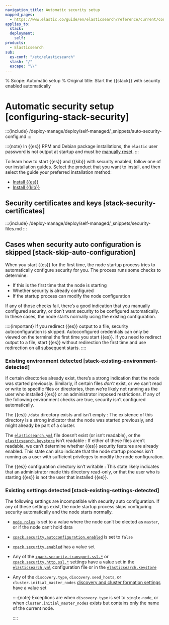 ```yaml
---
navigation_title: Automatic security setup
mapped_pages:
  - https://www.elastic.co/guide/en/elasticsearch/reference/current/configuring-stack-security.html
applies_to:
  stack:
  deployment:
    self:
products:
  - Elasticsearch
sub:
  es-conf: "/etc/elasticsearch"
  slash: "/"
  escape: "\\"
---
```


% Scope: Automatic setup
% Original title: Start the {{stack}} with security enabled automatically
# Automatic security setup [configuring-stack-security]

:::{include} /deploy-manage/deploy/self-managed/_snippets/auto-security-config.md
:::

:::{note}
In {{es}} RPM and Debian package installations, the `elastic` user password is not output at startup and must be [manually reset](/deploy-manage/users-roles/cluster-or-deployment-auth/built-in-sm.md#using-elasticsearch-reset-password).
:::

To learn how to start {{es}} and {{kib}} with security enabled, follow one of our installation guides. Select the product that you want to install, and then select the guide your preferred installation method:

* [Install {{es}}](/deploy-manage/deploy/self-managed/installing-elasticsearch.md#installation-methods)
* [Install {{kib}}](/deploy-manage/deploy/self-managed/install-kibana.md#install)

## Security certificates and keys [stack-security-certificates]

:::{include} /deploy-manage/deploy/self-managed/_snippets/security-files.md
:::

## Cases when security auto configuration is skipped [stack-skip-auto-configuration]

When you start {{es}} for the first time, the node startup process tries to automatically configure security for you. The process runs some checks to determine:

* If this is the first time that the node is starting
* Whether security is already configured
* If the startup process can modify the node configuration

If any of those checks fail, there’s a good indication that you manually configured security, or don’t want security to be configured automatically. In these cases, the node starts normally using the existing configuration.

::::{important}
If you redirect {{es}} output to a file, security autoconfiguration is skipped. Autoconfigured credentials can only be viewed on the terminal the first time you start {{es}}. If you need to redirect output to a file, start {{es}} without redirection the first time and use redirection on all subsequent starts.
::::

### Existing environment detected [stack-existing-environment-detected]

If certain directories already exist, there’s a strong indication that the node was started previously. Similarly, if certain files *don’t* exist, or we can’t read or write to specific files or directories, then we’re likely not running as the user who installed {{es}} or an administrator imposed restrictions. If any of the following environment checks are true, security isn’t configured automatically.

The {{es}} `/data` directory exists and isn’t empty
:   The existence of this directory is a strong indicator that the node was started previously, and might already be part of a cluster.

The [`elasticsearch.yml`](/deploy-manage/stack-settings.md) file doesn’t exist (or isn’t readable), or the [`elasticsearch.keystore`](/deploy-manage/security/secure-settings.md) isn’t readable
:   If either of these files aren’t readable, we can’t determine whether {{es}} security features are already enabled. This state can also indicate that the node startup process isn’t running as a user with sufficient privileges to modify the node configuration.

The {{es}} configuration directory isn’t writable
:   This state likely indicates that an administrator made this directory read-only, or that the user who is starting {{es}} is not the user that installed {{es}}.


### Existing settings detected [stack-existing-settings-detected]

The following settings are incompatible with security auto configuration. If any of these settings exist, the node startup process skips configuring security automatically and the node starts normally.

* [`node.roles`](elasticsearch://reference/elasticsearch/configuration-reference/node-settings.md#node-roles) is set to a value where the node can’t be elected as `master`, or if the node can’t hold data
* [`xpack.security.autoconfiguration.enabled`](elasticsearch://reference/elasticsearch/configuration-reference/security-settings.md#general-security-settings) is set to `false`
* [`xpack.security.enabled`](elasticsearch://reference/elasticsearch/configuration-reference/security-settings.md#general-security-settings) has a value set
* Any of the [`xpack.security.transport.ssl.*`](elasticsearch://reference/elasticsearch/configuration-reference/security-settings.md#transport-tls-ssl-settings) or [`xpack.security.http.ssl.*`](elasticsearch://reference/elasticsearch/configuration-reference/security-settings.md#http-tls-ssl-settings) settings have a value set in the [`elasticsearch.yml`](/deploy-manage/stack-settings.md) configuration file or in the [`elasticsearch.keystore`](/deploy-manage/security/secure-settings.md)
* Any of the `discovery.type`, `discovery.seed_hosts`, or `cluster.initial_master_nodes` [discovery and cluster formation settings](elasticsearch://reference/elasticsearch/configuration-reference/discovery-cluster-formation-settings.md) have a value set

    ::::{note}
    Exceptions are when `discovery.type` is set to `single-node`, or when `cluster.initial_master_nodes` exists but contains only the name of the current node.

    ::::
